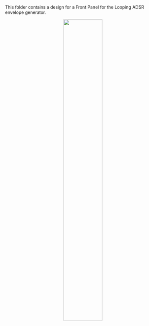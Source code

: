 This folder contains a design for a Front Panel for the Looping ADSR envelope generator.

<p width=100%, align="center">
<img width=50%, src="ADSR/Images/ADSR%20Front%20Panel.png"> 
</p>

